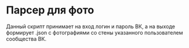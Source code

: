 # Парсер для фото


Данный скрипт принимает на вход логин и пароль ВК, а на выходе формирует .json с фотографиями cо стены указанного пользователем сообщества ВК.

